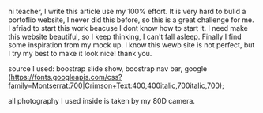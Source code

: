 hi teacher, I write this article use my 100% effort. It is very hard to bulid a portoflio website, I never
did this before, so this is a great challenge for me. I afriad to start this work beacuse I dont know how to
start it. I need make this website beautiful, so I keep thinking, I can't fall asleep. Finally I find some inspiration
from my mock up. I know this wewb site is not perfect, but I try my best to make it look nice!
thank you.

source I used:
boostrap slide show,
boostrap nav bar, google
(https://fonts.googleapis.com/css?family=Montserrat:700|Crimson+Text:400,400italic,700italic,700);

all photography I used inside is taken by my 80D camera.

